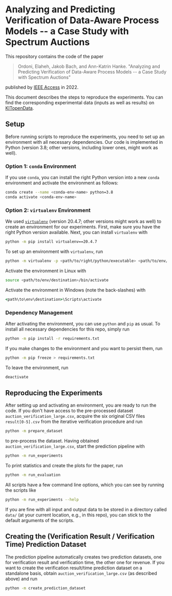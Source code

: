 # Analyzing and Predicting Verification of Data-Aware Process Models -- a Case Study with Spectrum Auctions

This repository contains the code of the paper

> Ordoni, Elaheh, Jakob Bach, and Ann-Katrin Hanke. "Analyzing and Predicting Verification of Data-Aware Process Models -- a Case Study with Spectrum Auctions"

published by [IEEE Access](https://www.doi.org/10.1109/ACCESS.2022.3154445) in 2022.

This document describes the steps to reproduce the experiments.
You can find the corresponding experimental data (inputs as well as results) on [KITopenData](https://doi.org/10.5445/IR/1000142949).

## Setup

Before running scripts to reproduce the experiments, you need to set up an environment with all necessary dependencies.
Our code is implemented in Python (version 3.8; other versions, including lower ones, might work as well).

### Option 1: `conda` Environment

If you use `conda`, you can install the right Python version into a new `conda` environment
and activate the environment as follows:

```bash
conda create --name <conda-env-name> python=3.8
conda activate <conda-env-name>
```

### Option 2: `virtualenv` Environment

We used [`virtualenv`](https://virtualenv.pypa.io/) (version 20.4.7; other versions might work as well) to create an environment for our experiments.
First, make sure you have the right Python version available.
Next, you can install `virtualenv` with

```bash
python -m pip install virtualenv==20.4.7
```

To set up an environment with `virtualenv`, run

```bash
python -m virtualenv -p <path/to/right/python/executable> <path/to/env/destination>
```

Activate the environment in Linux with

```bash
source <path/to/env/destination>/bin/activate
```

Activate the environment in Windows (note the back-slashes) with

```cmd
<path\to\env\destination>\Scripts\activate
```

### Dependency Management

After activating the environment, you can use `python` and `pip` as usual.
To install all necessary dependencies for this repo, simply run

```bash
python -m pip install -r requirements.txt
```

If you make changes to the environment and you want to persist them, run

```bash
python -m pip freeze > requirements.txt
```

To leave the environment, run

```bash
deactivate
```

## Reproducing the Experiments

After setting up and activating an environment, you are ready to run the code.
If you don't have access to the pre-processed dataset `auction_verification_large.csv`,
acquire the six original CSV files `result[0-5].csv` from the iterative verification procedure and run

```bash
python -m prepare_dataset
```

to pre-process the dataset.
Having obtained `auction_verification_large.csv`, start the prediction pipeline with

```bash
python -m run_experiments
```

To print statistics and create the plots for the paper, run

```bash
python -m run_evaluation
```

All scripts have a few command line options, which you can see by running the scripts like

```bash
python -m run_experiments --help
```

If you are fine with all input and output data to be stored in a directory called `data/`
(at your current location, e.g., in this repo), you can stick to the default arguments of the scripts.

## Creating the (Verification Result / Verification Time) Prediction Dataset

The prediction pipeline automatically creates two prediction datasets,
one for verification result and verification time, the other one for revenue.
If you want to create the verification result/time prediction dataset on a standalone basis,
obtain `auction_verification_large.csv` (as described above) and run

```bash
python -m create_prediction_dataset
```
